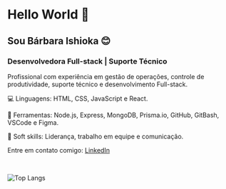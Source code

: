 <h1>Hello World 👋</h1>
<h2>Sou Bárbara Ishioka 😊</h2>

<h3>Desenvolvedora Full-stack | Suporte Técnico</h3>

<p>
  Profissional com experiência em gestão de operações, controle de
  produtividade, suporte técnico e desenvolvimento Full-stack.
</p>

<p>💻 Linguagens: HTML, CSS, JavaScript e React.</p>
<p>
  🔧 Ferramentas: Node.js, Express, MongoDB, Prisma.io, GitHub, GitBash, VSCode
  e Figma.
</p>
<p>🧠 Soft skills: Liderança, trabalho em equipe e comunicação.</p>

<p>
  Entre em contato comigo:
  <a href="https://www.linkedin.com/in/barbaraishioka/">LinkedIn</a>
</p>

<br />

<img
  src="https://github-readme-stats.vercel.app/api/top-langs/?username=barbaraishioka&layout=compact&theme=radical"
  alt="Top Langs"
/>
